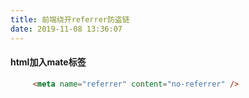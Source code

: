 ```yaml
---
title: 前端绕开referrer防盗链
date: 2019-11-08 13:36:07
---
```

#### html加入mate标签
```html
     <meta name="referrer" content="no-referrer" />
```
  